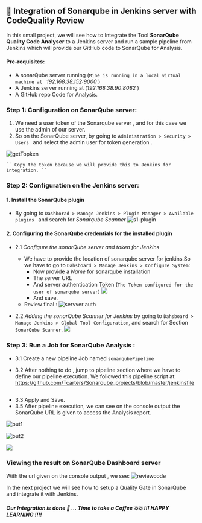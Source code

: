## 🧲 Integration of Sonarqube in Jenkins server with CodeQuality Review

In this small project, we will see how to Integrate the Tool **SonarQube Quality Code Analyser** to a Jenkins server and run a sample pipeline from Jenkins which will provide our GitHub code to SonarQube for Analysis. 

#### Pre-requisites:
- A sonarQube server running (``Mine is running in a local virtual machine at `` *192.168.38.152:9000*  )
- A Jenkins server running at (*192.168.38.90:8082* )
- A GitHub repo Code for Analysis.


### Step 1: Configuration on SonarQube server:

1. We need a user token of the Sonarqube server , and for this case we use the admin of our server.
2. So on the SonarQube server, by going to ``Administration > Security > Users `` and select the admin user for token generation .

![getTopken](https://github.com/Tcarters/Sonarqube_projects/blob/master/jenkins_pipeline_sonarQube/Screenshots/s2-sonar-token.png)
    
    `` Copy the token because we will provide this to Jenkins for integration. ``


### Step 2: Configuration on the Jenkins server:

#### 1. Install the SonarQube plugin
    
- By going to ``Dashborad > Manage Jenkins > Plugin Manager > Available plugins `` and  search for *Sonarqube Scanner* 
![s1-plugin](https://github.com/Tcarters/Sonarqube_projects/blob/master/jenkins_sonarQube_CodeQuality/Screenshots/s1-plugin.png)

#### 2. Configuring the SonarQube credentials for the installed plugin 

- 2.1 *Configure the sonarQube server and token for Jenkins*
    - We have to provide the location of sonarqube server for jenkins.So we have to go to `` Dahsboard > Manage Jenkins > Configure System ``: 
        * Now provide a *Name* for sonarqube installation
        * The server URL
        * And server authentication Token (`The Token configured for the user of sonarqube server`)
        ![](https://github.com/Tcarters/Sonarqube_projects/blob/master/jenkins_sonarQube_CodeQuality/Screenshots/s4-adding-sonar-token.png)
        * And save.
    - Review final : 
        ![servver auth]( https://github.com/Tcarters/Sonarqube_projects/blob/master/jenkins_sonarQube_CodeQuality/Screenshots/sonar-serverNew.png )

- 2.2  *Adding the sonarQube Scanner for Jenkins*  by going to `` Dahsboard > Manage Jenkins > Global Tool Configuration ``, and search for Section `` SonarQube Scanner ``.
![](https://github.com/Tcarters/Sonarqube_projects/blob/master/jenkins_sonarQube_CodeQuality/Screenshots/s3-config-sonar.png)


### Step 3: Run a Job for SonarQube Analysis :

- 3.1 Create a new  pipeline Job  named `sonarqubePipeline`

- 3.2 After nothing to do , jump to pipeline section where we have to define our pipeline execution. We followed this pipeline script at: https://github.com/Tcarters/Sonarqube_projects/blob/master/jenkinsfile  

![]()
- 3.3 Apply and Save.
- 3.5 After pipeline execution, we can see on the console output the SonarQube URL is given to access the Analysis report.

![out1](https://github.com/Tcarters/Sonarqube_projects/blob/master/jenkins_sonarQube_CodeQuality/Screenshots/consol-out1.png)

![out2](https://github.com/Tcarters/Sonarqube_projects/blob/master/jenkins_sonarQube_CodeQuality/Screenshots/consol-out2.png)

![](https://github.com/Tcarters/Sonarqube_projects/blob/master/jenkins_sonarQube_CodeQuality/Screenshots/dashb-pipelin.png)

### Viewing the result on SonarQube Dashboard server 
With the url given on the console output , we see:
![reviewcode](https://github.com/Tcarters/Sonarqube_projects/blob/master/jenkins_sonarQube_CodeQuality/Screenshots/sonarQ-reviewcode.png)


In the next project we will see how to setup a Quality Gate in SonarQube and integrate it with Jenkins.

##### Our Integration is done 🤸 ... Time to take a Coffee 💥💥 !!! HAPPY LEARNING !!!! 